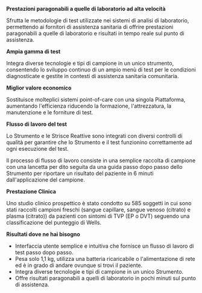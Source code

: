 **Prestazioni paragonabili a quelle di laboratorio ad alta velocità**

Sfrutta le metodologie di test utilizzate nei sistemi di analisi di laboratorio, permettendo ai fornitori di assistenza sanitaria di offrire prestazioni paragonabili a quelle di laboratorio e risultati in tempo reale sul punto di assistenza.

**Ampia gamma di test**

Integra diverse tecnologie e tipi di campione in un unico strumento, consentendo lo sviluppo continuo di un ampio menù di test per le condizioni diagnosticate e gestite in contesti di assistenza sanitaria comunitaria.

**Miglior valore economico**

Sostituisce molteplici sistemi point-of-care con una singola Piattaforma, aumentando l'efficienza riducendo la formazione, l'attrezzatura, la manutenzione e le forniture di test.

**Flusso di lavoro del test**

Lo Strumento e le Strisce Reattive sono integrati con diversi controlli di qualità per garantire che lo Strumento e il test funzionino correttamente ad ogni esecuzione del test.

Il processo di flusso di lavoro consiste in una semplice raccolta di campione con una lancetta per dito seguita da una guida passo dopo passo dello Strumento per riportare un risultato del paziente in 6 minuti dall'applicazione del campione.

**Prestazione Clinica**

Uno studio clinico prospettico è stato condotto su 585 soggetti in cui sono stati raccolti campioni freschi (sangue capillare, sangue venoso (citrato) e plasma (citrato)) da pazienti con sintomi di TVP (EP o DVT) seguendo una classificazione del punteggio di Wells.

**Risultati dove ne hai bisogno**

- Interfaccia utente semplice e intuitiva che fornisce un flusso di lavoro di test passo dopo passo.
- Pesa solo 1,1 kg, utilizza una batteria ricaricabile o l'alimentazione di rete ed è in grado di andare ovunque si trovi il paziente.
- Integra diverse tecnologie e tipi di campione in un unico Strumento.
- Offre risultati paragonabili a quelli di laboratorio in pochi minuti sul punto di assistenza.
